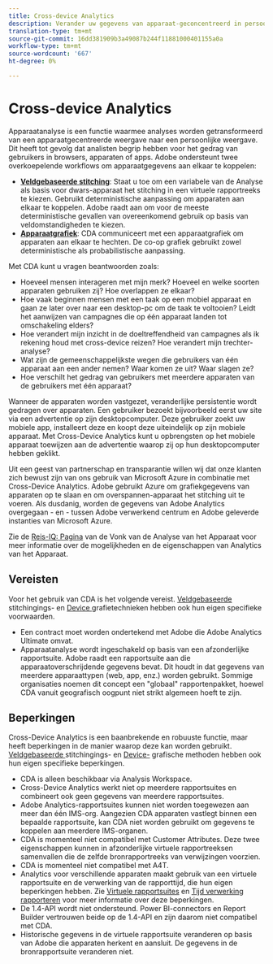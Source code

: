 ```yaml
---
title: Cross-device Analytics
description: Verander uw gegevens van apparaat-geconcentreerd in persoon-geconcentreerd door apparatengegevens samen te stikken.
translation-type: tm+mt
source-git-commit: 16dd381909b3a49087b244f11881000401155a0a
workflow-type: tm+mt
source-wordcount: '667'
ht-degree: 0%

---
```



# Cross-device Analytics

Apparaatanalyse is een functie waarmee analyses worden getransformeerd van een apparaatgecentreerde weergave naar een persoonlijke weergave. Dit heeft tot gevolg dat analisten begrip hebben voor het gedrag van gebruikers in browsers, apparaten of apps. Adobe ondersteunt twee overkoepelende workflows om apparaatgegevens aan elkaar te koppelen:

* [**Veldgebaseerde stitching**](field-based-stitching.md): Staat u toe om een variabele van de Analyse als basis voor dwars-apparaat het stitching in een virtuele rapportreeks te kiezen. Gebruikt deterministische aanpassing om apparaten aan elkaar te koppelen. Adobe raadt aan om voor de meeste deterministische gevallen van overeenkomend gebruik op basis van veldomstandigheden te kiezen.
* [**Apparaatgrafiek**](device-graph.md): CDA communiceert met een apparaatgrafiek om apparaten aan elkaar te hechten. De co-op grafiek gebruikt zowel deterministische als probabilistische aanpassing.

Met CDA kunt u vragen beantwoorden zoals:

* Hoeveel mensen interageren met mijn merk? Hoeveel en welke soorten apparaten gebruiken zij? Hoe overlappen ze elkaar?
* Hoe vaak beginnen mensen met een taak op een mobiel apparaat en gaan ze later over naar een desktop-pc om de taak te voltooien? Leidt het aanwijzen van campagnes die op één apparaat landen tot omschakeling elders?
* Hoe verandert mijn inzicht in de doeltreffendheid van campagnes als ik rekening houd met cross-device reizen? Hoe verandert mijn trechter-analyse?
* Wat zijn de gemeenschappelijkste wegen die gebruikers van één apparaat aan een ander nemen? Waar komen ze uit? Waar slagen ze?
* Hoe verschilt het gedrag van gebruikers met meerdere apparaten van de gebruikers met één apparaat?

Wanneer de apparaten worden vastgezet, veranderlijke persistentie wordt gedragen over apparaten. Een gebruiker bezoekt bijvoorbeeld eerst uw site via een advertentie op zijn desktopcomputer. Deze gebruiker zoekt uw mobiele app, installeert deze en koopt deze uiteindelijk op zijn mobiele apparaat. Met Cross-Device Analytics kunt u opbrengsten op het mobiele apparaat toewijzen aan de advertentie waarop zij op hun desktopcomputer hebben geklikt.

Uit een geest van partnerschap en transparantie willen wij dat onze klanten zich bewust zijn van ons gebruik van Microsoft Azure in combinatie met Cross-Device Analytics. Adobe gebruikt Azure om grafiekgegevens van apparaten op te slaan en om overspannen-apparaat het stitching uit te voeren. Als dusdanig, worden de gegevens van Adobe Analytics overgegaan - en - tussen Adobe verwerkend centrum en Adobe geleverde instanties van Microsoft Azure.

Zie de [Reis-IQ: Pagina](http://adobe.ly/aacda) van de Vonk van de Analyse van het Apparaat voor meer informatie over de mogelijkheden en de eigenschappen van Analytics van het Apparaat.

## Vereisten

Voor het gebruik van CDA is het volgende vereist. [Veldgebaseerde ](field-based-stitching.md) stitchingings- en  [Device ](device-graph.md) grafietechnieken hebben ook hun eigen specifieke voorwaarden.

* Een contract moet worden ondertekend met Adobe die Adobe Analytics Ultimate omvat.
* Apparaatanalyse wordt ingeschakeld op basis van een afzonderlijke rapportsuite. Adobe raadt een rapportsuite aan die apparaatoverschrijdende gegevens bevat. Dit houdt in dat gegevens van meerdere apparaattypen (web, app, enz.) worden gebruikt. Sommige organisaties noemen dit concept een &quot;globaal&quot; rapportenpakket, hoewel CDA vanuit geografisch oogpunt niet strikt algemeen hoeft te zijn.

## Beperkingen

Cross-Device Analytics is een baanbrekende en robuuste functie, maar heeft beperkingen in de manier waarop deze kan worden gebruikt. [Veldgebaseerde ](field-based-stitching.md) stitchingings- en  [Device-](device-graph.md) grafische methoden hebben ook hun eigen specifieke beperkingen.

* CDA is alleen beschikbaar via Analysis Workspace.
* Cross-Device Analytics werkt niet op meerdere rapportsuites en combineert ook geen gegevens van meerdere rapportsuites.
* Adobe Analytics-rapportsuites kunnen niet worden toegewezen aan meer dan één IMS-org. Aangezien CDA apparaten vastlegt binnen een bepaalde rapportsuite, kan CDA niet worden gebruikt om gegevens te koppelen aan meerdere IMS-organen.
* CDA is momenteel niet compatibel met Customer Attributes. Deze twee eigenschappen kunnen in afzonderlijke virtuele rapportreeksen samenvallen die de zelfde bronrapportreeks van verwijzingen voorzien.
* CDA is momenteel niet compatibel met A4T.
* Analytics voor verschillende apparaten maakt gebruik van een virtuele rapportsuite en de verwerking van de rapporttijd, die hun eigen beperkingen hebben. Zie [Virtuele rapportsuites](../vrs/vrs-about.md) en [Tijd verwerking rapporteren](../vrs/vrs-report-time-processing.md) voor meer informatie over deze beperkingen.
* De 1.4-API wordt niet ondersteund. Power BI-connectors en Report Builder vertrouwen beide op de 1.4-API en zijn daarom niet compatibel met CDA.
* Historische gegevens in de virtuele rapportsuite veranderen op basis van Adobe die apparaten herkent en aansluit. De gegevens in de bronrapportsuite veranderen niet.
